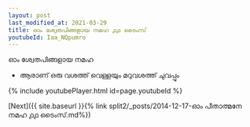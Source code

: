 ```yaml
---
layout: post
last_modified_at: 2021-03-29
title: ഓം ശ്വേതപിങ്ങളായ നമഹ ൧൧ ടൈംസ്
youtubeId: Iaa_NQpumro
---
```

 
 
 ഓം ശ്വേതപിങ്ങളായ നമഹ 
 
 -  ആരാണ് ഒരു വശത്ത് വെള്ളയും മറുവശത്ത് ചുവപ്പും 
 
  
 
  
 
 
 
 
 
 


{% include youtubePlayer.html id=page.youtubeId %}
 
[Next]({{ site.baseurl }}{% link  split2/_posts/2014-12-17-ഓം പീതാത്മനേ നമഹ ൧൧ ടൈംസ്.md%})
 
